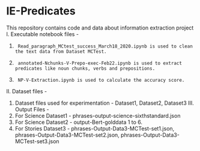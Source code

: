 # IE-Predicates
This repository contains code and data about information extraction project
I.	Executable notebook files -
1.  	Read_paragraph_MCtest_success_March18_2020.ipynb is used to clean the text data from Dataset MCTest.
2.  	annotated-Nchunks-V-Prepo-exec-Feb22.ipynb is used to extract predicates like noun chunks, verbs and prepositions.
3.  	NP-V-Extraction.ipynb is used to calculate the accuracy score.
II.	Dataset files - 
1. 	Dataset files used for experimentation - Dataset1, Dataset2, Dataset3
III.	Output Files - 
1. 	For Science Dataset1 - phrases-output-science-sixthstandard.json
2. 	For Science Dataset2 - output-Bert-golddata  1 to 6.
3. 	For Stories Dataset3 - phrases-Output-Data3-MCTest-set1.json, phrases-Output-Data3-MCTest-set2.json, phrases-Output-Data3-MCTest-set3.json


